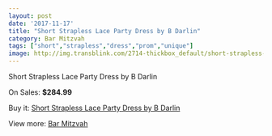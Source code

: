 ```yaml
---
layout: post
date: '2017-11-17'
title: "Short Strapless Lace Party Dress by B Darlin"
category: Bar Mitzvah
tags: ["short","strapless","dress","prom","unique"]
image: http://img.transblink.com/2714-thickbox_default/short-strapless-lace-party-dress-by-b-darlin.jpg
---
```

Short Strapless Lace Party Dress by B Darlin

On Sales: **$284.99**
<a href="https://www.transblink.com/en/bar-mitzvah/869-short-strapless-lace-party-dress-by-b-darlin.html"><amp-img layout="responsive" width="600" height="600" src="//img.transblink.com/2714-thickbox_default/short-strapless-lace-party-dress-by-b-darlin.jpg" alt="Short Strapless Lace Party Dress by B Darlin 0" /></a>
<a href="https://www.transblink.com/en/bar-mitzvah/869-short-strapless-lace-party-dress-by-b-darlin.html"><amp-img layout="responsive" width="600" height="600" src="//img.transblink.com/2716-thickbox_default/short-strapless-lace-party-dress-by-b-darlin.jpg" alt="Short Strapless Lace Party Dress by B Darlin 1" /></a>
<a href="https://www.transblink.com/en/bar-mitzvah/869-short-strapless-lace-party-dress-by-b-darlin.html"><amp-img layout="responsive" width="600" height="600" src="//img.transblink.com/2715-thickbox_default/short-strapless-lace-party-dress-by-b-darlin.jpg" alt="Short Strapless Lace Party Dress by B Darlin 2" /></a>

Buy it: [Short Strapless Lace Party Dress by B Darlin](https://www.transblink.com/en/bar-mitzvah/869-short-strapless-lace-party-dress-by-b-darlin.html "Short Strapless Lace Party Dress by B Darlin")

View more: [Bar Mitzvah](https://www.transblink.com/en/2-bar-mitzvah "Bar Mitzvah")